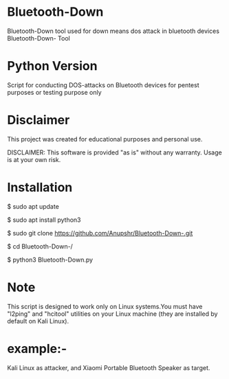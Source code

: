 # Bluetooth-Down 
Bluetooth-Down tool used for down means dos attack in bluetooth devices 
Bluetooth-Down- Tool
# Python Version

Script for conducting DOS-attacks on Bluetooth devices for pentest purposes or testing purpose only

# Disclaimer
This project was created for educational purposes and personal use.

DISCLAIMER: This software is provided "as is" without any warranty. Usage is at your own risk. 

# Installation
$ sudo apt update

$ sudo apt install python3

$ sudo git clone https://github.com/Anupshr/Bluetooth-Down-.git

$ cd Bluetooth-Down-/

$ python3 Bluetooth-Down.py



# Note
This script is designed to work only on Linux systems.You must have "l2ping" and "hcitool" utilities on your Linux machine (they are installed by default on Kali Linux).

# example:-
Kali Linux as attacker, and Xiaomi Portable Bluetooth Speaker as target.


